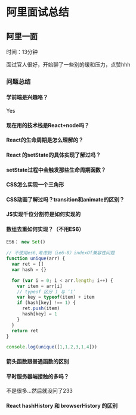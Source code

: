 # 阿里面试总结

## 阿里一面

时间：13分钟

面试官人很好，开始聊了一些别的缓和压力，点赞hhh

### 问题总结

#### 学前端是兴趣咯？

Yes

#### 现在用的技术栈是React+node吗？

#### React的生命周期是怎么理解的？

#### React 的setState的具体实现了解过吗？

#### setState过程中会触发那些生命周期函数？

#### CSS怎么实现一个三角形

#### CSS动画了解过吗？transition和animate的区别？

#### JS实现千位分割符是如何实现的

#### 数组去重如何实现？（不用ES6）

```js
ES6： new Set()

// 不使用es6,考虑到（ie6-8）indexOf兼容性问题
function unique(arr) {
  var ret = []
  var hash = {}

  for (var i = 0; i < arr.length; i++) {
    var item = arr[i]
    // typeof 区分 1 与 ‘1’
    var key = typeof(item) + item
    if (hash[key] !== 1) {
      ret.push(item)
      hash[key] = 1
    }
  }
  return ret
}

console.log(unique([1,1,2,3,1,4]))
```

#### 箭头函数跟普通函数的区别

#### 平时服务器端接触的多吗？

不是很多...然后就没问了233

#### React hashHistory 和 browserHistory 的区别

